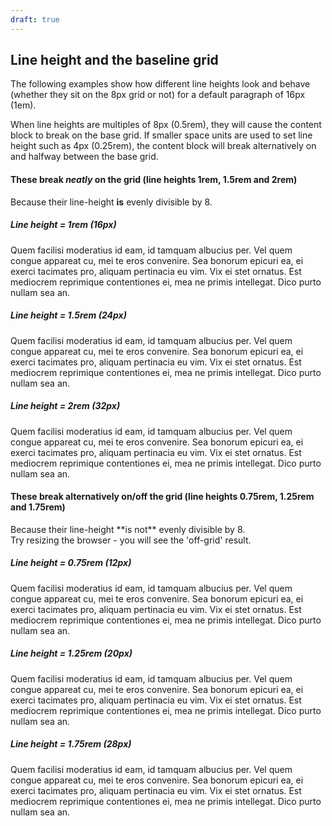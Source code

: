 ```yaml
---
draft: true
---
```


## Line height and the baseline grid

The following examples show how different line heights look and behave (whether they sit on the 8px grid or not) for a default paragraph of 16px (1em).

When line heights are multiples of 8px (0.5rem), they will cause the content block to break on the base grid. If smaller space units are used to set line height such as 4px (0.25rem), the content block will break alternatively on and halfway between the base grid.

#### These break _*neatly*_ on the grid (line heights 1rem, 1.5rem and 2rem)

Because their line-height **is** evenly divisible by 8.
<br />

##### Line height = 1rem (16px)

<div class="typography-box">
<p class="lh-16">
Quem facilisi moderatius id eam, id tamquam albucius per. Vel quem congue appareat cu, mei te eros convenire. Sea bonorum epicuri ea, ei exerci tacimates pro, aliquam pertinacia eu vim. Vix ei stet ornatus. Est mediocrem reprimique contentiones ei, mea
ne primis intellegat. Dico purto nullam sea an.
</p>
</div>

##### Line height = 1.5rem (24px)

<div class="typography-box">
<p class="lh-24">
Quem facilisi moderatius id eam, id tamquam albucius per. Vel quem congue appareat cu, mei te eros convenire. Sea bonorum epicuri ea, ei exerci tacimates pro, aliquam pertinacia eu vim. Vix ei stet ornatus. Est mediocrem reprimique contentiones ei, mea
ne primis intellegat. Dico purto nullam sea an.
</p>
</div>

##### Line height = 2rem (32px)

<div class="typography-box">
<p class="lh-32">
Quem facilisi moderatius id eam, id tamquam albucius per. Vel quem congue appareat cu, mei te eros convenire. Sea bonorum epicuri ea, ei exerci tacimates pro, aliquam pertinacia eu vim. Vix ei stet ornatus. Est mediocrem reprimique contentiones ei, mea
ne primis intellegat. Dico purto nullam sea an.
</p>
</div>

#### These break alternatively on/off the grid (line heights 0.75rem, 1.25rem and 1.75rem)

<p>
Because their line-height **is not** evenly divisible by 8.
<br />
Try resizing the browser - you will see the 'off-grid' result.
</p>

##### Line height = 0.75rem (12px)

<div class="typography-box">
<p class="lh-12">
Quem facilisi moderatius id eam, id tamquam albucius per. Vel quem congue appareat cu, mei te eros convenire. Sea bonorum epicuri ea, ei exerci tacimates pro, aliquam pertinacia eu vim. Vix ei stet ornatus. Est mediocrem reprimique contentiones ei, mea
ne primis intellegat. Dico purto nullam sea an.
</p>
</div>

##### Line height = 1.25rem (20px)

<div class="typography-box">
<p class="lh-20">
Quem facilisi moderatius id eam, id tamquam albucius per. Vel quem congue appareat cu, mei te eros convenire. Sea bonorum epicuri ea, ei exerci tacimates pro, aliquam pertinacia eu vim. Vix ei stet ornatus. Est mediocrem reprimique contentiones ei, mea
ne primis intellegat. Dico purto nullam sea an.
</p>
</div>

##### Line height = 1.75rem (28px)

<div class="typography-box">
<p class="lh-28">
Quem facilisi moderatius id eam, id tamquam albucius per. Vel quem congue appareat cu, mei te eros convenire. Sea bonorum epicuri ea, ei exerci tacimates pro, aliquam pertinacia eu vim. Vix ei stet ornatus. Est mediocrem reprimique contentiones ei, mea
ne primis intellegat. Dico purto nullam sea an.
</p>
</div>
